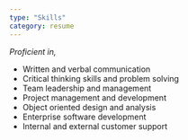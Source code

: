 ```yaml
---
type: "Skills"
category: resume
---
```

_Proficient in,_

* Written and verbal communication
* Critical thinking skills and problem solving
* Team leadership and management
* Project management and development
* Object oriented design and analysis
* Enterprise software development
* Internal and external customer support